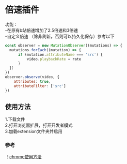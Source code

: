 # 倍速插件
功能：  
-在原有b站倍速增加了2.5倍速和3倍速  
-自定义倍速 （除非刷新，否则可以持久化保存）参考以下
```javascript
const observer = new MutationObserver((mutations) => {
  mutations.forEach((mutation) => {
      if (mutation.attributeName === 'src') {
          video.playbackRate = rate
      }
  })
})
observer.observe(video, {
    attributes: true,
    attributeFilter: ['src']
})
```
## 使用方法  
1.下载文件  
2.打开浏览器扩展，打开开发者模式  
3.加载extension文件夹并启用  
### 参考  
！[chrome使用方法](loadExtension.png "使用方法")

